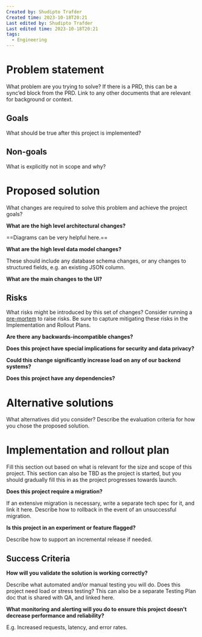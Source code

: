```yaml
---
Created by: Shudipto Trafder
Created time: 2023-10-18T20:21
Last edited by: Shudipto Trafder
Last edited time: 2023-10-18T20:21
tags:
  - Engineering
---
```

# Problem statement

What problem are you trying to solve? If there is a PRD, this can be a sync’ed block from the PRD. Link to any other documents that are relevant for background or context.

## Goals

What should be true after this project is implemented?

## Non-goals

What is explicitly not in scope and why?

# Proposed solution

What changes are required to solve this problem and achieve the project goals?

  

**What are the high level architectural changes?**

==Diagrams can be very helpful here.==

  

**What are the high level data model changes?**

These should include any database schema changes, or any changes to structured fields, e.g. an existing JSON column.

  

**What are the main changes to the UI?**

  

## Risks

What risks might be introduced by this set of changes? Consider running a [pre-mortem](https://www.notion.so/templates/pre-mortem-template) to raise risks. Be sure to capture mitigating these risks in the Implementation and Rollout Plans.

  

**Are there any backwards-incompatible changes?**

  

**Does this project have special implications for security and data privacy?**

  

**Could this change significantly increase load on any of our backend systems?**

  

**Does this project have any dependencies?**

  

# Alternative solutions

What alternatives did you consider? Describe the evaluation criteria for how you chose the proposed solution.

# Implementation and rollout plan

Fill this section out based on what is relevant for the size and scope of this project. This section can also be TBD as the project is started, but you should gradually fill this in as the project progresses towards launch.

  

**Does this project require a migration?**

If an extensive migration is necessary, write a separate tech spec for it, and link it here. Describe how to rollback in the event of an unsuccessful migration.

  

**Is this project in an experiment or feature flagged?**

Describe how to support an incremental release if needed.

  

## Success Criteria

**How will you validate the solution is working correctly?**

Describe what automated and/or manual testing you will do. Does this project need load or stress testing? This can also be a separate Testing Plan doc that is shared with QA, and linked here.

  

**What monitoring and alerting will you do to ensure this project doesn’t decrease performance and reliability?**

E.g. Increased requests, latency, and error rates.